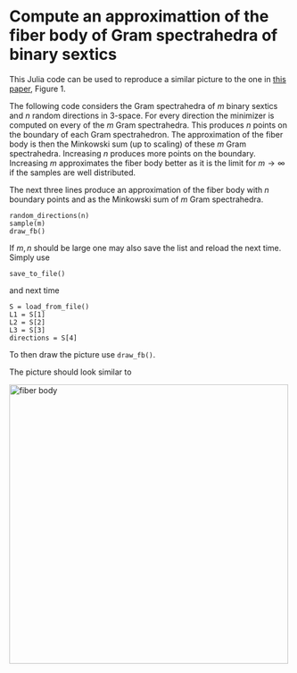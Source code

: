 # Compute an approximattion of the fiber body of Gram spectrahedra of binary sextics
This Julia code can be used to reproduce a similar picture to the one in [this paper](https://arxiv.org/abs/2303.05815), Figure 1.

The following code considers the Gram spectrahedra of $m$ binary sextics and $n$ random directions in 3-space. For every direction the minimizer is computed on every of the $m$ Gram spectrahedra.
This produces $n$ points on the boundary of each Gram spectrahedron. The approximation of the fiber body is then the Minkowski sum (up to scaling) of these $m$ Gram spectrahedra.
Increasing $n$ produces more points on the boundary. Increasing $m$ approximates the fiber body better as it is the limit for $m\to\infty$ if the samples are well distributed.

The next three lines produce an approximation of the fiber body with $n$ boundary points and as the Minkowski sum of $m$ Gram spectrahedra.
```
random_directions(n)
sample(m)
draw_fb()
```

If $m,n$ should be large one may also save the list and reload the next time. Simply use

```save_to_file()```

and next time

```
S = load_from_file()
L1 = S[1]
L2 = S[2]
L3 = S[3]
directions = S[4]
```

To then draw the picture use
```draw_fb()```.

The picture should look similar to 

<img src="fb_binary_sextics.png" alt="fiber body" width="500"/>
